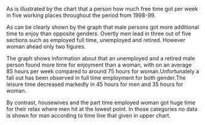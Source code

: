 As is illustrated by the chart that a person how much free time got per week in five working places throughout the period from 1998-99.

As can be clearly shown by the graph that male persons got more additional time to enjoy than opposite genders. Overtly men lead in three out of five sections
such as employed full time, unemployed and retired. However woman ahead only two figures.

The graph shows information about that an unemployed and a retired male person found more time for enjoyment than a woman, with on an average 85 hours per week 
compared to around 75 hours for woman.Unfortunately a fall out has been observed in full time employment for both gender.The leisure time decreased markedly 
in 45 hours for men and 35 hours for woman.

By contrast, housewives and the part time employed woman got huge time for their relax where men hit at the lowest point. In those categories no data is shown 
for man according to time line that given in upper chart.
